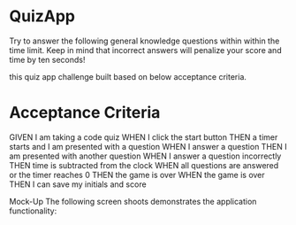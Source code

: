 # QuizApp

Try to answer the following general knowledge questions within within the time limit. 
 Keep in mind that incorrect answers will penalize your score and time by ten seconds!

 this quiz app challenge built based on below acceptance criteria.
 
# Acceptance Criteria
GIVEN I am taking a code quiz
WHEN I click the start button
THEN a timer starts and I am presented with a question
WHEN I answer a question
THEN I am presented with another question
WHEN I answer a question incorrectly
THEN time is subtracted from the clock
WHEN all questions are answered or the timer reaches 0
THEN the game is over
WHEN the game is over
THEN I can save my initials and score


Mock-Up
The following screen shoots demonstrates the application functionality: